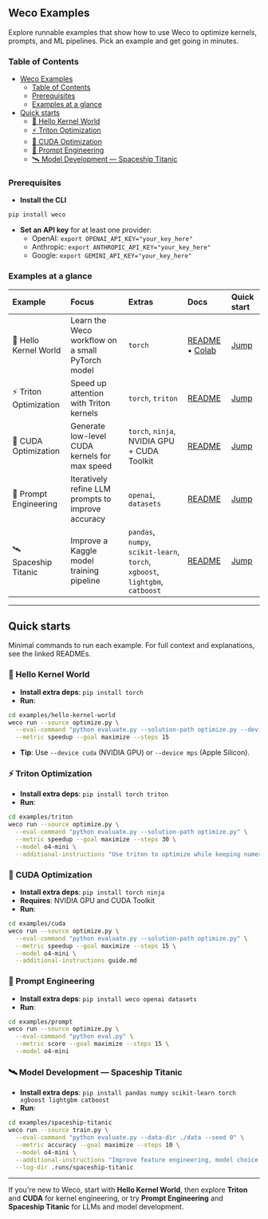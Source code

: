 ## Weco Examples

Explore runnable examples that show how to use Weco to optimize kernels, prompts, and ML pipelines. Pick an example and get going in minutes.

### Table of Contents

- [Weco Examples](#weco-examples)
  - [Table of Contents](#table-of-contents)
  - [Prerequisites](#prerequisites)
  - [Examples at a glance](#examples-at-a-glance)
- [Quick starts](#quick-starts)
  - [🧭 Hello Kernel World](#-hello-kernel-world)
  - [⚡ Triton Optimization](#-triton-optimization)
  - [🚀 CUDA Optimization](#-cuda-optimization)
  - [🧠 Prompt Engineering](#-prompt-engineering)
  - [🛰️ Model Development — Spaceship Titanic](#️-model-development--spaceship-titanic)

### Prerequisites

- **Install the CLI**
```bash
pip install weco
```
- **Set an API key** for at least one provider:
  - OpenAI: `export OPENAI_API_KEY="your_key_here"`
  - Anthropic: `export ANTHROPIC_API_KEY="your_key_here"`
  - Google: `export GEMINI_API_KEY="your_key_here"`

### Examples at a glance

| Example | Focus | Extras | Docs | Quick start |
| :-- | :-- | :-- | :-- | :-- |
| 🧭 Hello Kernel World | Learn the Weco workflow on a small PyTorch model | `torch` | [README](hello-kernel-world/README.md) • [Colab](hello-kernel-world/colab_notebook_walkthrough.ipynb) | [Jump](#hello-kernel-world) |
| ⚡ Triton Optimization | Speed up attention with Triton kernels | `torch`, `triton` | [README](triton/README.md) | [Jump](#triton-optimization) |
| 🚀 CUDA Optimization | Generate low-level CUDA kernels for max speed | `torch`, `ninja`, NVIDIA GPU + CUDA Toolkit | [README](cuda/README.md) | [Jump](#cuda-optimization) |
| 🧠 Prompt Engineering | Iteratively refine LLM prompts to improve accuracy | `openai`, `datasets` | [README](prompt/README.md) | [Jump](#prompt-engineering) |
| 🛰️ Spaceship Titanic | Improve a Kaggle model training pipeline | `pandas`, `numpy`, `scikit-learn`, `torch`, `xgboost`, `lightgbm`, `catboost` | [README](spaceship-titanic/README.md) | [Jump](#model-development--spaceship-titanic) |

---

## Quick starts

Minimal commands to run each example. For full context and explanations, see the linked READMEs.

### 🧭 Hello Kernel World

- **Install extra deps**: `pip install torch`
- **Run**:
```bash
cd examples/hello-kernel-world
weco run --source optimize.py \
  --eval-command "python evaluate.py --solution-path optimize.py --device cpu" \
  --metric speedup --goal maximize --steps 15
```
- **Tip**: Use `--device cuda` (NVIDIA GPU) or `--device mps` (Apple Silicon).

### ⚡ Triton Optimization

- **Install extra deps**: `pip install torch triton`
- **Run**:
```bash
cd examples/triton
weco run --source optimize.py \
  --eval-command "python evaluate.py --solution-path optimize.py" \
  --metric speedup --goal maximize --steps 30 \
  --model o4-mini \
  --additional-instructions "Use triton to optimize while keeping numerical diff small."
```

### 🚀 CUDA Optimization

- **Install extra deps**: `pip install torch ninja`
- **Requires**: NVIDIA GPU and CUDA Toolkit
- **Run**:
```bash
cd examples/cuda
weco run --source optimize.py \
  --eval-command "python evaluate.py --solution-path optimize.py" \
  --metric speedup --goal maximize --steps 15 \
  --model o4-mini \
  --additional-instructions guide.md
```

### 🧠 Prompt Engineering

- **Install extra deps**: `pip install weco openai datasets`
- **Run**:
```bash
cd examples/prompt
weco run --source optimize.py \
  --eval-command "python eval.py" \
  --metric score --goal maximize --steps 15 \
  --model o4-mini
```

### 🛰️ Model Development — Spaceship Titanic

- **Install extra deps**: `pip install pandas numpy scikit-learn torch xgboost lightgbm catboost`
- **Run**:
```bash
cd examples/spaceship-titanic
weco run --source train.py \
  --eval-command "python evaluate.py --data-dir ./data --seed 0" \
  --metric accuracy --goal maximize --steps 10 \
  --model o4-mini \
  --additional-instructions "Improve feature engineering, model choice and hyper-parameters." \
  --log-dir .runs/spaceship-titanic
```

---

If you're new to Weco, start with **Hello Kernel World**, then explore **Triton** and **CUDA** for kernel engineering, or try **Prompt Engineering** and **Spaceship Titanic** for LLMs and model development.


